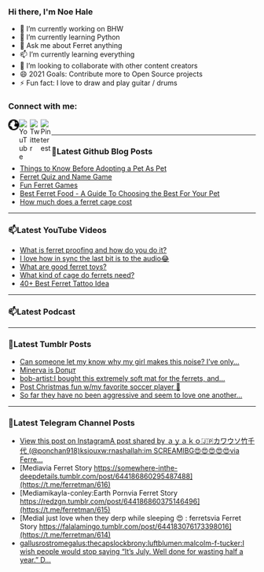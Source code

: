 ### Hi there, I'm Noe Hale

- 🔭 I’m currently working on BHW
- 🌱 I’m currently learning Python
- 💬 Ask me about Ferret anything
- 📫 I’m currently learning everything
- 🔭 I’m looking to collaborate with other content creators
- 😄 2021 Goals: Contribute more to Open Source projects
- ⚡ Fun fact: I love to draw and play guitar / drums

### Connect with me:

[<img align="left" alt="ferretvoice.com" width="22px" src="https://raw.githubusercontent.com/iconic/open-iconic/master/svg/globe.svg" />](https://ferretvoice.com)
[<img align="left" alt="YouTube" width="22px" src="https://cdn.jsdelivr.net/npm/simple-icons@v3/icons/youtube.svg" />](https://www.youtube.com/channel/UCk665XTfaMLVwFVWUmgnDiw)
[<img align="left" alt="Twitter" width="22px" src="https://cdn.jsdelivr.net/npm/simple-icons@v3/icons/twitter.svg" />](https://twitter.com/voiceferret)
[<img align="left" alt="Pinterest" width="22px" src="https://cdn.jsdelivr.net/npm/simple-icons@v3/icons/pinterest.svg" />](https://www.pinterest.com/voiceferret/)

<br />

---
### 🔭Latest Github Blog Posts
<!-- GITHUB:START -->
- [Things to Know Before Adopting a Pet As Pet](http://noehale.github.io/things-to-know-before-adopting-a-pet-as-pet/)
- [Ferret Quiz and Name Game](http://noehale.github.io/ferret-quiz/)
- [Fun Ferret Games](http://noehale.github.io/fun-ferret-games/)
- [Best Ferret Food - A Guide To Choosing the Best For Your Pet](http://noehale.github.io/best-ferret-food/)
- [How much does a ferret cage cost](http://noehale.github.io/how-much-does-a-ferret-cage-cost/)
<!-- GITHUB:END -->
---
### 📫Latest YouTube Videos

<!-- YOUTUBE:START -->
- [What is ferret proofing and how do you do it?](https://www.youtube.com/watch?v=81Syh_DJBQQ)
- [I love how in sync the last bit is to the audio😂](https://www.youtube.com/watch?v=WHBeGHwSlGY)
- [What are good ferret toys?](https://www.youtube.com/watch?v=tPxRilBzc0s)
- [What kind of cage do ferrets need?](https://www.youtube.com/watch?v=xzz6hC3sR5A)
- [40+ Best Ferret Tattoo Idea](https://www.youtube.com/watch?v=KIKqduR6Xcs)
<!-- YOUTUBE:END -->

---
### 📫Latest Podcast

<!-- PODCAST:START -->
<!-- PODCAST:END -->
---
### 📝Latest Tumblr Posts

<!-- TUMBLR:START -->
- [Can someone let my know why my girl makes this noise? I’ve only...](https://come-forth-into-the-light.tumblr.com/post/644202001568317440)
- [Minerva is Dопμт](https://come-forth-into-the-light.tumblr.com/post/644179331278684160)
- [bob-artist:I bought this extremely soft mat for the ferrets, and...](https://come-forth-into-the-light.tumblr.com/post/644134027582914561)
- [Post Christmas fun w/my favorite soccer player 🥰](https://come-forth-into-the-light.tumblr.com/post/644111430758596608)
- [So far they have no been aggressive and seem to love one another...](https://come-forth-into-the-light.tumblr.com/post/644088735866175488)
<!-- TUMBLR:END -->
---
### 📝Latest Telegram Channel Posts

<!-- TELEGRAM:START -->
- [View this post on InstagramA post shared by ａｙａｋｏ🇯🇵カワウソ竹千代 (@ponchan918)ksiouxw:rnashallah:im SCREAMIBG😍😍😍😍😍via Ferre...](https://t.me/ferretman/617)
- [Mediavia Ferret Story https://somewhere-inthe-deepdetails.tumblr.com/post/644186860295487488](https://t.me/ferretman/616)
- [Mediamikayla-conley:Earth Pornvia Ferret Story https://redzgn.tumblr.com/post/644186860375146496](https://t.me/ferretman/615)
- [MediaI just love when they derp while sleeping 😍 : ferretsvia Ferret Story https://falalamingo.tumblr.com/post/644183076173398016](https://t.me/ferretman/614)
- [gallusrostromegalus:thecapslockbrony:luftblumen:malcolm-f-tucker:I wish people would stop saying “It’s July. Well done for wasting half a year.” D...](https://t.me/ferretman/613)
<!-- TELEGRAM:END -->
